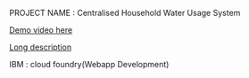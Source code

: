 PROJECT NAME : Centralised Household Water Usage System

[Demo video here](https://youtu.be/ym0snXSpuUg)

[Long description](https://github.com/Anjalysajeev1234/water_consumption_forecasting-model/blob/main/Description)

IBM : cloud foundry(Webapp Development)
